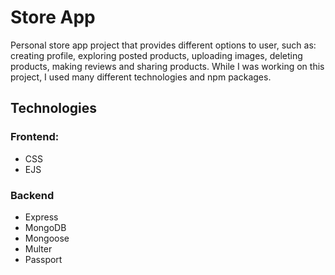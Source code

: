 # Store App
Personal store app project that provides different options to user, such as: creating profile, exploring posted products, uploading images, deleting products, making reviews and sharing products. 
While I was working on this project, I used many different technologies and npm packages.

## Technologies

### Frontend: 
- CSS
- EJS

### Backend
- Express
- MongoDB
- Mongoose
- Multer
- Passport 
